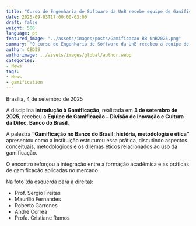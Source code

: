 ```yaml
---
title: "Curso de Engenharia de Software da UnB recebe equipe de Gamificação do Banco do Brasil"
date: 2025-09-03T17:00:00-03:00
draft: false
weight: 500
language: pt
featured_image: "../assets/images/posts/Gamificacao BB UnB2025.png"
summary: "O curso de Engenharia de Software da UnB recebeu a equipe de Gamificação do Banco do Brasil para uma palestra sobre história, metodologia e ética da gamificação."
author: CEDIS
authorimage: ../assets/images/global/author.webp
categories:
- News
tags:
- News
- gamification
---
```


Brasília, 4 de setembro de 2025  

A disciplina **Introdução à Gamificação**, realizada em **3 de setembro de 2025**, recebeu a **Equipe de Gamificação – Divisão de Inovação e Cultura da Ditec, Banco do Brasil**.  

A palestra **“Gamificação no Banco do Brasil: história, metodologia e ética”** apresentou como a instituição estruturou essa prática, discutindo aspectos conceituais, metodológicos e os dilemas éticos relacionados ao uso da gamificação.  

O encontro reforçou a integração entre a formação acadêmica e as práticas de gamificação aplicadas no mercado.  

Na foto (da esquerda para a direita):  
- Prof. Sergio Freitas  
- Maurílio Fernandes  
- Roberto Garrones  
- André Corrêa  
- Profa. Cristiane Ramos  
